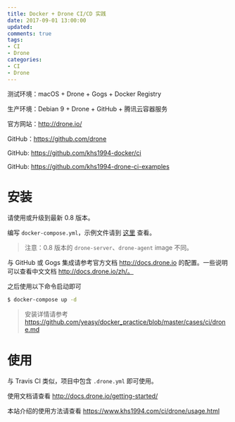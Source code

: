 ```yaml
---
title: Docker + Drone CI/CD 实践
date: 2017-09-01 13:00:00
updated:
comments: true
tags:
- CI
- Drone
categories:
- CI
- Drone
---
```


测试环境：macOS + Drone + Gogs + Docker Registry

生产环境：Debian 9 + Drone + GitHub + 腾讯云容器服务

官方网站：http://drone.io/

GitHub：https://github.com/drone

<!--more-->

GitHub: https://github.com/khs1994-docker/ci

GitHub: https://github.com/khs1994-drone-ci-examples

# 安装

请使用或升级到最新 0.8 版本。

编写 `docker-compose.yml`，示例文件请到 [这里](https://github.com/khs1994-docker/ci/blob/master/docker-compose.gogs.yml) 查看。

> 注意：0.8 版本的 `drone-server`、`drone-agent` image 不同。

与 GitHub 或 Gogs 集成请参考官方文档 http://docs.drone.io 的配置。一些说明可以查看中文文档 http://docs.drone.io/zh/。

之后使用以下命令启动即可

```bash
$ docker-compose up -d
```

> 安装详情请参考 https://github.com/yeasy/docker_practice/blob/master/cases/ci/drone.md

# 使用

与 Travis CI 类似，项目中包含 `.drone.yml` 即可使用。

使用文档请查看 http://docs.drone.io/getting-started/

本站介绍的使用方法请查看 https://www.khs1994.com/ci/drone/usage.html
